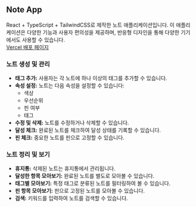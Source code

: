 ## Note App

React + TypeScript + TailwindCSS로 제작한 노트 애플리케이션입니다. 이 애플리케이션은 다양한 기능과 사용자 편의성을 제공하며, 반응형 디자인을 통해 다양한 기기에서도 사용할 수 있습니다.  
[Vercel 배포 페이지](https://note-rosy-beta.vercel.app)

### 노트 생성 및 관리

- **태그 추가:** 사용자는 각 노트에 하나 이상의 태그를 추가할 수 있습니다.
- **속성 설정:** 노트는 다음 속성을 설정할 수 있습니다:
  - 색상
  - 우선순위
  - 핀 여부
  - 태그
- **수정 및 삭제:** 노트를 수정하거나 삭제할 수 있습니다.
- **달성 체크:** 완료된 노트를 체크하여 달성 상태를 기록할 수 있습니다.
- **핀 체크:** 중요한 노트를 핀으로 고정할 수 있습니다.

### 노트 정리 및 보기

- **휴지통:** 삭제된 노트는 휴지통에서 관리됩니다.
- **달성한 항목 모아보기:** 완료된 노트를 별도로 모아볼 수 있습니다.
- **태그별 모아보기:** 특정 태그로 분류된 노트를 필터링하여 볼 수 있습니다.
- **핀 항목 모아보기:** 핀으로 고정된 노트를 모아볼 수 있습니다.
- **검색:** 키워드를 입력하여 노트를 검색할 수 있습니다.
